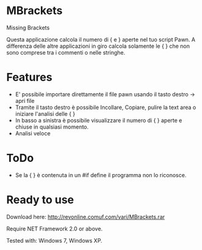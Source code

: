 MBrackets
=========

Missing Brackets

Questa applicazione calcola il numero di { e } aperte nel tuo script Pawn.
A differenza delle altre applicazioni in giro calcola solamente le { } che non sono comprese tra i commenti o nelle stringhe.

Features
=========

* E' possibile importare direttamente il file pawn usando il tasto destro -> apri file
* Tramite il tasto destro è possibile Incollare, Copiare, pulire la text area o iniziare l'analisi delle { }
* In basso a sinistra è possibile visualizzare il numero di { } aperte e chiuse in qualsiasi momento.
* Analisi veloce

ToDo
=========
* Se la { } è contenuta in un #if define il programma non lo riconosce.

Ready to use
=========
Download here:
http://revonline.comuf.com/vari/MBrackets.rar

Require NET Framework 2.0 or above.

Tested with: Windows 7, Windows XP.
